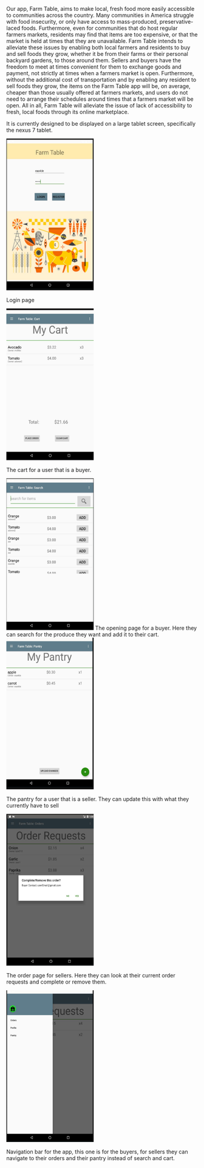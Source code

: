 Our app, Farm Table, aims to make local, fresh food more easily accessible to communities across the country. Many communities in America struggle with food insecurity, or only have access to mass-produced, preservative-laced foods. Furthermore, even for communities that do host regular farmers markets, residents may find that items are too expensive, or that the market is held at times that they are unavailable. Farm Table intends to alleviate these issues by enabling both local farmers and residents to buy and sell foods they grow, whether it be from their farms or their personal backyard gardens, to those around them. Sellers and buyers have the freedom to meet at times convenient for them to exchange goods and payment, not strictly at times when a farmers market is open. Furthermore, without the additional cost of transportation and by enabling any resident to sell foods they grow, the items on the Farm Table app will be, on average, cheaper than those usually offered at farmers markets, and users do not need to arrange their schedules around times that a farmers market will be open. All in all, Farm Table will alleviate the issue of lack of accessibility to fresh, local foods through its online marketplace.

It is currently designed to be displayed on a large tablet screen, specifically the nexus 7 tablet. 

<img src="screenshots/login.JPG" width="230" height="400">

Login page

<img src="screenshots/buyerCart.JPG" width="230" height="400">

The cart for a user that is a buyer. 


<img src="screenshots/buyerSearch.JPG" width="230" height="400">
The opening page for a buyer. Here they can search for the produce they want and add it to their cart.

<img src="screenshots/mypantry.JPG" width="230" height="400">

The pantry for a user that is a seller. They can update this with what they currently have to sell

<img src="screenshots/completeOrder.JPG" width="230" height="400">

The order page for sellers. Here they can look at their current order requests and complete or remove them.

<img src="screenshots/navBar.JPG" width="230" height="400">

Navigation bar for the app, this one is for the buyers, for sellers they can navigate to their orders and their pantry instead of search and cart. 
